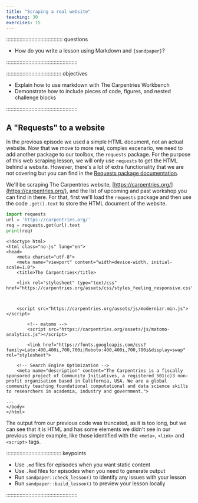 ```yaml
---
title: "Scraping a real website"
teaching: 30
exercises: 15
---
```


:::::::::::::::::::::::::::::::::::::: questions 

- How do you write a lesson using Markdown and `{sandpaper}`?

::::::::::::::::::::::::::::::::::::::::::::::::

::::::::::::::::::::::::::::::::::::: objectives

- Explain how to use markdown with The Carpentries Workbench
- Demonstrate how to include pieces of code, figures, and nested challenge blocks

::::::::::::::::::::::::::::::::::::::::::::::::

## A "Requests" to a website

In the previous episode we used a simple HTML document, not an actual website. Now that we move to more real, complex escenario, we need to add another package to our toolbox, the `requests` package. For the purpose of this web scraping lesson, we will only use `requests` to get the HTML behind a website. However, there's a lot of extra functionality that we are not covering but you can find in the [Requests package documentation](https://requests.readthedocs.io/en/latest/).

We'll be scraping The Carpentries website, [https://carpentries.org/](https://carpentries.org/), and the list of upcoming and past workshop you can find in there. For that, first we'll load the `requests` package and then use the code `.get().text` to store the HTML document of the website.

```python
import requests
url = 'https://carpentries.org/'
req = requests.get(url).text
print(req)
```

```output
<!doctype html>
<html class="no-js" lang="en">
<head>
	<meta charset="utf-8">
	<meta name="viewport" content="width=device-width, initial-scale=1.0">
	<title>The Carpentries</title>

    <link rel="stylesheet" type="text/css" href="https://carpentries.org/assets/css/styles_feeling_responsive.css">

  

	<script src="https://carpentries.org/assets/js/modernizr.min.js"></script>

        <!-- matomo -->
        <script src="https://carpentries.org/assets/js/matomo-analytics.js"></script>

        <link href="https://fonts.googleapis.com/css?family=Lato:400,400i,700,700i|Roboto:400,400i,700,700i&display=swap" rel="stylesheet">

	<!-- Search Engine Optimization -->
	<meta name="description" content="The Carpentries is a fiscally sponsored project of Community Initiatives, a registered 501(c)3 non-profit organisation based in California, USA. We are a global community teaching foundational computational and data science skills to researchers in academia, industry and government.">
	
...
</body>
</html>
```

The output from our previous code was truncated, as it is too long, but we can see that it is HTML and has some elements we didn't see in our previous simple example, like those identified with the `<meta>`, `<link>` and `<script>` tags.

::::::::::::::::::::::::::::::::::::: keypoints 

- Use `.md` files for episodes when you want static content
- Use `.Rmd` files for episodes when you need to generate output
- Run `sandpaper::check_lesson()` to identify any issues with your lesson
- Run `sandpaper::build_lesson()` to preview your lesson locally

::::::::::::::::::::::::::::::::::::::::::::::::

[r-markdown]: https://rmarkdown.rstudio.com/
